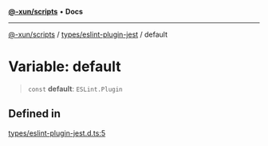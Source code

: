 [**@-xun/scripts**](../../../README.md) • **Docs**

***

[@-xun/scripts](../../../README.md) / [types/eslint-plugin-jest](../README.md) / default

# Variable: default

> `const` **default**: `ESLint.Plugin`

## Defined in

[types/eslint-plugin-jest.d.ts:5](https://github.com/Xunnamius/xscripts/blob/d89809b1811fb99fb24fbfe0c6960a0e087bcc27/types/eslint-plugin-jest.d.ts#L5)
